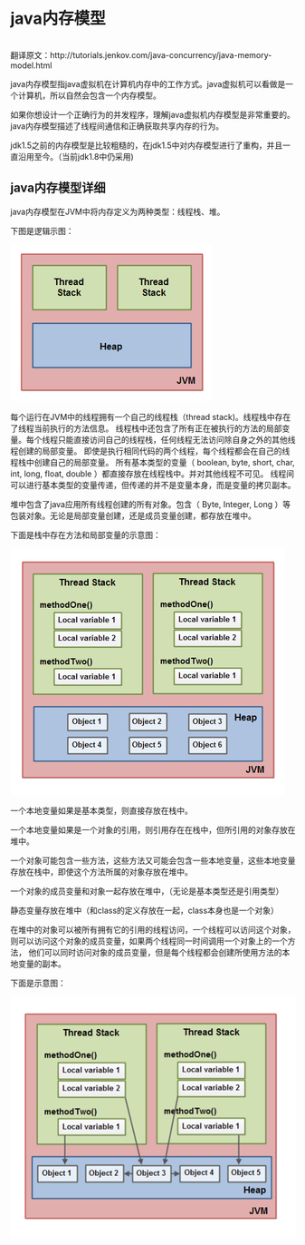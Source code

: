 # java内存模型
<br>
翻译原文：http://tutorials.jenkov.com/java-concurrency/java-memory-model.html

java内存模型指java虚拟机在计算机内存中的工作方式。java虚拟机可以看做是一个计算机，所以自然会包含一个内存模型。

如果你想设计一个正确行为的并发程序，理解java虚拟机内存模型是非常重要的。java内存模型描述了线程间通信和正确获取共享内存的行为。

jdk1.5之前的内存模型是比较粗糙的，在jdk1.5中对内存模型进行了重构，并且一直沿用至今。（当前jdk1.8中仍采用)

## java内存模型详细

java内存模型在JVM中将内存定义为两种类型：线程栈、堆。

下图是逻辑示图：

![](assets/003/java-memory-model-1.png)  

每个运行在JVM中的线程拥有一个自己的线程栈（thread stack)。线程栈中存在了线程当前执行的方法信息。
线程栈中还包含了所有正在被执行的方法的局部变量。每个线程只能直接访问自己的线程栈，任何线程无法访问除自身之外的其他线程创建的局部变量。
即使是执行相同代码的两个线程，每个线程都会在自己的线程栈中创建自己的局部变量。
所有基本类型的变量（ boolean, byte, short, char, int, long, float, double ）都直接存放在线程栈中。并对其他线程不可见。
线程间可以进行基本类型的变量传递，但传递的并不是变量本身，而是变量的拷贝副本。

堆中包含了java应用所有线程创建的所有对象。包含（ Byte, Integer, Long ）等包装对象。无论是局部变量创建，还是成员变量创建，都存放在堆中。

下面是栈中存在方法和局部变量的示意图：

![](assets/003/java-memory-model-2.png)  

一个本地变量如果是基本类型，则直接存放在栈中。

一个本地变量如果是一个对象的引用，则引用存在在栈中，但所引用的对象存放在堆中。

一个对象可能包含一些方法，这些方法又可能会包含一些本地变量，这些本地变量存放在栈中，即使这个方法所属的对象存放在堆中。

一个对象的成员变量和对象一起存放在堆中，（无论是基本类型还是引用类型）

静态变量存放在堆中（和class的定义存放在一起，class本身也是一个对象）

在堆中的对象可以被所有拥有它的引用的线程访问，一个线程可以访问这个对象，则可以访问这个对象的成员变量，如果两个线程同一时间调用一个对象上的一个方法，
他们可以同时访问对象的成员变量，但是每个线程都会创建所使用方法的本地变量的副本。

下面是示意图：

![](assets/003/java-memory-model-3.png)  
